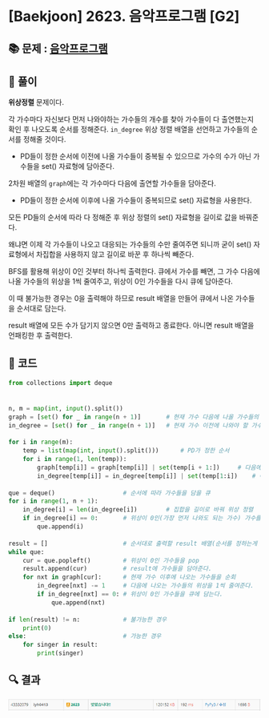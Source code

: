 # [Baekjoon] 2623. 음악프로그램 [G2]

## 📚 문제 : [음악프로그램](https://www.acmicpc.net/problem/2623)

## 📖 풀이

**위상정렬** 문제이다.

각 가수마다 자신보다 먼저 나와야하는 가수들의 개수를 찾아 가수들이 다 출연했는지 확인 후 나오도록 순서를 정해준다. `in_degree` 위상 정렬 배열을 선언하고 가수들의 순서를 정해줄 것이다.

- PD들이 정한 순서에 이전에 나올 가수들이 중복될 수 있으므로 가수의 수가 아닌 가수들을 set() 자료형에 담아준다.

2차원 배열의 `graph`에는 각 가수마다 다음에 출연할 가수들을 담아준다.

- PD들이 정한 순서에 이후에 나올 가수들이 중복되므로 set() 자료형을 사용한다.

모든 PD들의 순서에 따라 다 정해준 후 위상 정렬의 set() 자료형을 길이로 값을 바꿔준다.

왜냐면 이제 각 가수들이 나오고 대응되는 가수들의 수만 줄여주면 되니까 굳이 set() 자료형에서 차집합을 사용하지 않고 길이로 바꾼 후 하나씩 빼준다.

BFS를 활용해 위상이 0인 것부터 하나씩 출력한다. 큐에서 가수를 빼면, 그 가수 다음에 나올 가수들의 위상을 1씩 줄여주고, 위상이 0인 가수들을 다시 큐에 담아준다.

이 때 불가능한 경우는 0을 출력해야 하므로 result 배열을 만들어 큐에서 나온 가수들을 순서대로 담는다.

result 배열에 모든 수가 담기지 않으면 0만 출력하고 종료한다. 아니면 result 배열을 언패킹한 후 출력한다.

## 📒 코드

```python
from collections import deque


n, m = map(int, input().split())
graph = [set() for _ in range(n + 1)]       # 현재 가수 다음에 나올 가수들의 집합
in_degree = [set() for _ in range(n + 1)]   # 현재 가수 이전에 나와야 할 가수들의 집합(다 담고 길이로 바꿔줄 예정)

for i in range(m):
    temp = list(map(int, input().split()))      # PD가 정한 순서
    for i in range(1, len(temp)):
        graph[temp[i]] = graph[temp[i]] | set(temp[i + 1:])     # 다음에 나올 가수들 합집합
        in_degree[temp[i]] = in_degree[temp[i]] | set(temp[1:i])    # 이전에 나올 가수들 합집합

que = deque()                   # 순서에 따라 가수들을 담을 큐
for i in range(1, n + 1):
    in_degree[i] = len(in_degree[i])        # 집합을 길이로 바꿔 위상 정렬
    if in_degree[i] == 0:       # 위상이 0인(가장 먼저 나와도 되는 가수) 가수를 먼저 담는다.
        que.append(i)

result = []                     # 순서대로 출력할 result 배열(순서를 정하는게 불가능한 경우를 대비)
while que:
    cur = que.popleft()         # 위상이 0인 가수들을 pop
    result.append(cur)          # result에 가수들을 담아준다.
    for nxt in graph[cur]:      # 현재 가수 이후에 나오는 가수들을 순회
        in_degree[nxt] -= 1     # 다음에 나오는 가수들의 위상을 1씩 줄여준다.
        if in_degree[nxt] == 0: # 위상이 0인 가수들을 큐에 담는다.
            que.append(nxt)

if len(result) != n:            # 불가능한 경우
    print(0)
else:                           # 가능한 경우
    for singer in result:
        print(singer)
```

## 🔍 결과

![image-20220515172222024](README.assets/image-20220515172222024.png)